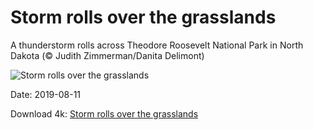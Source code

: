 # Storm rolls over the grasslands

A thunderstorm rolls across Theodore Roosevelt National Park in North Dakota (© Judith Zimmerman/Danita Delimont)

![Storm rolls over the grasslands](https://bing.com/th?id=OHR.TRNPThunderstorm_EN-US4842762953_UHD.jpg&rf=LaDigue_UHD.jpg&pid=hp&w=1024&h=576)

Date: 2019-08-11

Download 4k: [Storm rolls over the grasslands](https://bing.com/th?id=OHR.TRNPThunderstorm_EN-US4842762953_UHD.jpg&rf=LaDigue_UHD.jpg&pid=hp&w=3840&h=2160)

